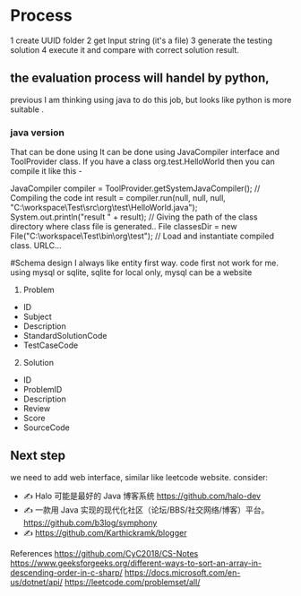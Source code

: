 # Process
1 create UUID folder
2 get Input string (it's a file)
3 generate the testing solution
4 execute it and compare with correct solution result.
 
## the evaluation process will handel by python, 
previous I am thinking using java to do this job, but looks like python is more suitable .
### java version

That can be done using It can be done using JavaCompiler interface and ToolProvider class. If you have a class org.test.HelloWorld then you can compile it like this -

 JavaCompiler compiler = ToolProvider.getSystemJavaCompiler();
  // Compiling the code
  int result = compiler.run(null, null, null, 
     "C:\\workspace\\Test\\src\\org\\test\\HelloWorld.java");
  System.out.println("result " + result);
  // Giving the path of the class directory where class file is generated..
  File classesDir = new File("C:\\workspace\\Test\\bin\\org\\test");
  // Load and instantiate compiled class.
  URLC...
  
  
#Schema design
 I always like entity first way. code first not work for me.
 using mysql or sqlite, sqlite for local only, mysql can be a website

1) Problem 
*	ID
*	Subject
*	Description
*	StandardSolutionCode
*	TestCaseCode
	
2) Solution  
*	ID
*	ProblemID
*	Description
*	Review
*	Score
* 	SourceCode
 
          
          
## Next step
we need to add web interface, similar like leetcode website.
consider:
* ✍ Halo 可能是最好的 Java 博客系统  https://github.com/halo-dev
* ✍ 一款用 Java 实现的现代化社区（论坛/BBS/社交网络/博客）平台。    https://github.com/b3log/symphony
* ✍ https://github.com/Karthickramk/blogger

References
https://github.com/CyC2018/CS-Notes
https://www.geeksforgeeks.org/different-ways-to-sort-an-array-in-descending-order-in-c-sharp/
https://docs.microsoft.com/en-us/dotnet/api/
https://leetcode.com/problemset/all/

